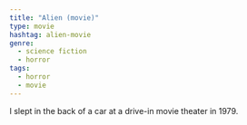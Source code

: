 ```yaml
---
title: "Alien (movie)"
type: movie
hashtag: alien-movie
genre:
  - science fiction
  - horror
tags:
  - horror
  - movie
---
```

I slept in the back of a car at a drive-in movie theater in 1979.